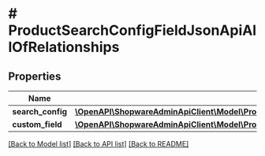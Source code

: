 # # ProductSearchConfigFieldJsonApiAllOfRelationships

## Properties

Name | Type | Description | Notes
------------ | ------------- | ------------- | -------------
**search_config** | [**\OpenAPI\ShopwareAdminApiClient\Model\ProductSearchConfigFieldJsonApiAllOfRelationshipsSearchConfig**](ProductSearchConfigFieldJsonApiAllOfRelationshipsSearchConfig.md) |  | [optional]
**custom_field** | [**\OpenAPI\ShopwareAdminApiClient\Model\ProductSearchConfigFieldJsonApiAllOfRelationshipsCustomField**](ProductSearchConfigFieldJsonApiAllOfRelationshipsCustomField.md) |  | [optional]

[[Back to Model list]](../../README.md#models) [[Back to API list]](../../README.md#endpoints) [[Back to README]](../../README.md)
